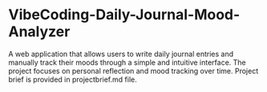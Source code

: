 # VibeCoding-Daily-Journal-Mood-Analyzer

A web application that allows users to write daily journal entries and manually track their moods through a simple and intuitive interface. The project focuses on personal reflection and mood tracking over time. Project brief is provided in projectbrief.md file.
